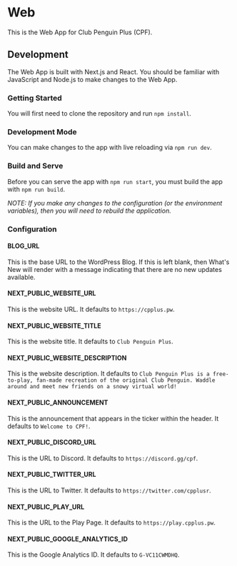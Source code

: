 # Web

This is the Web App for Club Penguin Plus (CPF).

## Development

The Web App is built with Next.js and React. You should be familiar with JavaScript and Node.js to make changes to the Web App.

### Getting Started

You will first need to clone the repository and run `npm install`.

### Development Mode

You can make changes to the app with live reloading via `npm run dev`.

### Build and Serve

Before you can serve the app with `npm run start`, you must build the app with `npm run build`.

_NOTE: If you make any changes to the configuration (or the environment variables), then you will need to rebuild the application._

### Configuration

#### BLOG_URL

This is the base URL to the WordPress Blog. If this is left blank, then What's New will render with a message indicating that there are no new updates available.

#### NEXT_PUBLIC_WEBSITE_URL

This is the website URL. It defaults to `https://cpplus.pw`.

#### NEXT_PUBLIC_WEBSITE_TITLE

This is the website title. It defaults to `Club Penguin Plus`.

#### NEXT_PUBLIC_WEBSITE_DESCRIPTION

This is the website description. It defaults to `Club Penguin Plus is a free-to-play, fan-made recreation of the original Club Penguin. Waddle around and meet new friends on a snowy virtual world!`

#### NEXT_PUBLIC_ANNOUNCEMENT

This is the announcement that appears in the ticker within the header. It defaults to `Welcome to CPF!`.

#### NEXT_PUBLIC_DISCORD_URL

This is the URL to Discord. It defaults to `https://discord.gg/cpf`.

#### NEXT_PUBLIC_TWITTER_URL

This is the URL to Twitter. It defaults to `https://twitter.com/cpplusr`.

#### NEXT_PUBLIC_PLAY_URL

This is the URL to the Play Page. It defaults to `https://play.cpplus.pw`.

#### NEXT_PUBLIC_GOOGLE_ANALYTICS_ID

This is the Google Analytics ID. It defaults to `G-VC11CWMDHQ`.
